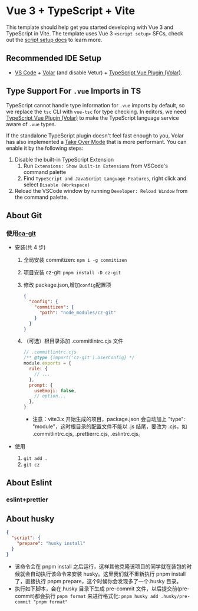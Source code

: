 # Vue 3 + TypeScript + Vite

This template should help get you started developing with Vue 3 and TypeScript in Vite. The template uses Vue 3 `<script setup>` SFCs, check out the [script setup docs](https://v3.vuejs.org/api/sfc-script-setup.html#sfc-script-setup) to learn more.

## Recommended IDE Setup

- [VS Code](https://code.visualstudio.com/) + [Volar](https://marketplace.visualstudio.com/items?itemName=Vue.volar) (and disable Vetur) + [TypeScript Vue Plugin (Volar)](https://marketplace.visualstudio.com/items?itemName=Vue.vscode-typescript-vue-plugin).

## Type Support For `.vue` Imports in TS

TypeScript cannot handle type information for `.vue` imports by default, so we replace the `tsc` CLI with `vue-tsc` for type checking. In editors, we need [TypeScript Vue Plugin (Volar)](https://marketplace.visualstudio.com/items?itemName=Vue.vscode-typescript-vue-plugin) to make the TypeScript language service aware of `.vue` types.

If the standalone TypeScript plugin doesn't feel fast enough to you, Volar has also implemented a [Take Over Mode](https://github.com/johnsoncodehk/volar/discussions/471#discussioncomment-1361669) that is more performant. You can enable it by the following steps:

1. Disable the built-in TypeScript Extension
   1. Run `Extensions: Show Built-in Extensions` from VSCode's command palette
   2. Find `TypeScript and JavaScript Language Features`, right click and select `Disable (Workspace)`
2. Reload the VSCode window by running `Developer: Reload Window` from the command palette.

## About Git

### 使用[ca-git](https://cz-git.qbb.sh/)

- 安装(共 4 步)

  1.  全局安装 commitizen: `npm i -g commitizen`
  2.  项目安装 cz-git: `pnpm install -D cz-git`
  3.  修改 package.json,增加`config`配置项

      ```json
      {
        "config": {
          "commitizen": {
            "path": "node_modules/cz-git"
          }
        }
      }
      ```

  4.  （可选）根目录添加 .commitlintrc.cjs 文件

      ```js
      // .commitlintrc.cjs
      /** @type {import('cz-git').UserConfig} */
      module.exports = {
        rule: {
          // ...
        },
        prompt: {
          useEmoji: false,
          // option...
        },
      }
      ```

      - 注意：vite3.x 开始生成的项目，package.json 会自动加上 "type": "module"，这时根目录的配置文件不能以 .js 结尾，要改为 .cjs，如 .commitlintrc.cjs, .prettierrc.cjs, .eslintrc.cjs。

- 使用

  1. `git add .`
  2. `git cz`

## About Eslint

### eslint+prettier

## About husky

```json
{
  "script": {
    "prepare": "husky install"
  }
}
```

- 该命令会在 pnpm install 之后运行，这样其他克隆该项目的同学就在装包的时候就会自动执行该命令来安装 husky。这里我们就不重新执行 pnpm install 了，直接执行 pnpm prepare，这个时候你会发现多了一个.husky 目录。
- 执行如下脚本，会在.husky 目录下生成 pre-commit 文件，以后提交前(pre-commit)都会执行 `pnpm format` 来进行格式化:
  `pnpm husky add .husky/pre-commit "pnpm format"`
